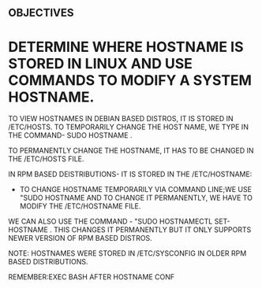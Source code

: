 OBJECTIVES
--
# DETERMINE WHERE HOSTNAME IS STORED IN LINUX AND USE COMMANDS TO MODIFY A SYSTEM HOSTNAME.

TO VIEW HOSTNAMES IN DEBIAN BASED DISTROS, IT IS STORED IN /ETC/HOSTS. TO TEMPORARILY CHANGE THE HOST NAME, WE TYPE IN THE COMMAND- SUDO HOSTNAME <NEW HOSTNAME>.

TO PERMANENTLY CHANGE THE HOSTNAME, IT HAS TO BE CHANGED IN THE /ETC/HOSTS FILE.

IN RPM BASED DEISTRIBUTIONS- IT IS STORED IN THE /ETC/HOSTNAME:

- TO CHANGE HOSTNAME TEMPORARILY VIA COMMAND LINE;WE USE "SUDO HOSTNAME <NEW HOSTNAME> AND TO CHANGE IT PERMANENTLY, WE HAVE TO MODIFY THE /ETC/HOSTNAME FILE.

WE CAN ALSO USE THE COMMAND - "SUDO HOSTNAMECTL SET-HOSTNAME <NEW HOSTNAME>. THIS CHANGES IT PERMANENTLY BUT IT ONLY SUPPORTS NEWER VERSION OF RPM BASED DISTROS.

NOTE: HOSTNAMES WERE STORED IN /ETC/SYSCONFIG IN OLDER RPM BASED DISTRIBUTIONS.

REMEMBER:EXEC BASH AFTER HOSTNAME CONF

